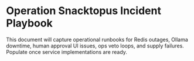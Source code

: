 # Operation Snacktopus Incident Playbook

This document will capture operational runbooks for Redis outages, Ollama downtime, human approval UI issues, ops veto loops, and supply failures. Populate once service implementations are ready.
